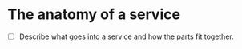 # The anatomy of a service

 - [ ] Describe what goes into a service and how the parts fit together.